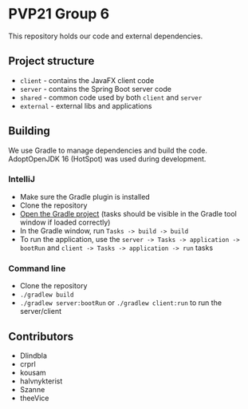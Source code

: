 # PVP21 Group 6
This repository holds our code and external dependencies.

## Project structure
- `client` - contains the JavaFX client code
- `server` - contains the Spring Boot server code
- `shared` - common code used by both `client` and `server`
- `external` - external libs and applications

## Building
We use Gradle to manage dependencies and build the code. AdoptOpenJDK 16 (HotSpot) was used during development.

### IntelliJ
- Make sure the Gradle plugin is installed
- Clone the repository
- [Open the Gradle project](https://www.jetbrains.com/help/idea/gradle.html#gradle_import_project_start) (tasks should be visible in the Gradle tool window if loaded correctly) 
- In the Gradle window, run `Tasks -> build -> build`
- To run the application, use the `server -> Tasks -> application -> bootRun` and `client -> Tasks -> application -> run` tasks

### Command line
- Clone the repository
- `./gradlew build`
- `./gradlew server:bootRun` or `./gradlew client:run` to run the server/client

## Contributors
- Dlindbla
- crprl
- kousam
- halvnykterist
- Szanne
- theeVice
